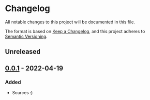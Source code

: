 # Changelog

All notable changes to this project will be documented in this file.

The format is based on [Keep a Changelog](https://keepachangelog.com/en/1.0.0/),
and this project adheres to [Semantic Versioning](https://semver.org/spec/v2.0.0.html).

## Unreleased

## [0.0.1] - 2022-04-19
### Added
- Sources :)

[0.0.1]: https://github.com/uncellon/utoolbox-serialport/releases/tag/v0.0.1